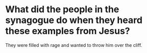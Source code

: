 # What did the people in the synagogue do when they heard these examples from Jesus?

They were filled with rage and wanted to throw him over the cliff.
